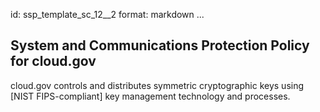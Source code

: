 id: ssp_template_sc_12__2
format: markdown
...
## System and Communications Protection Policy for cloud.gov

cloud.gov controls and distributes symmetric cryptographic keys using [NIST FIPS-compliant] key management technology and processes.
